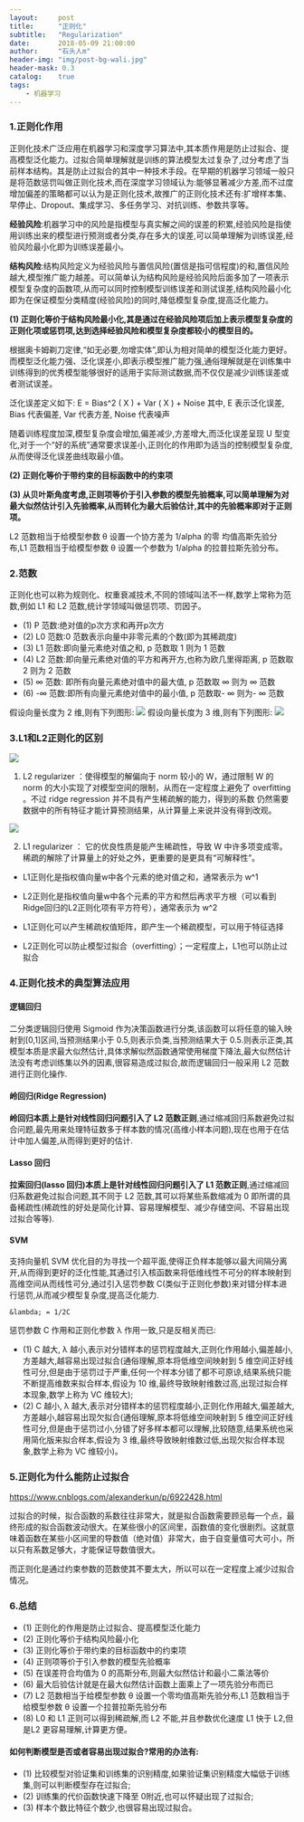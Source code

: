 ```yaml
---
layout:     post
title:      "正则化"
subtitle:   "Regularization"
date:       2018-05-09 21:00:00
author:     "石头人m"
header-img: "img/post-bg-wali.jpg"
header-mask: 0.3
catalog:    true
tags:
    - 机器学习
---
```


### 1.正则化作用

   正则化技术广泛应用在机器学习和深度学习算法中,其本质作用是防止过拟合、提高模型泛化能力。过拟合简单理解就是训练的算法模型太过复杂了,过分考虑了当前样本结构。其是防止过拟合的其中一种技术手段。在早期的机器学习领域一般只是将范数惩罚叫做正则化技术,而在深度学习领域认为:能够显著减少方差,而不过度增加偏差的策略都可以认为是正则化技术,故推广的正则化技术还有:扩增样本集、早停止、Dropout、集成学习、多任务学习、对抗训练、参数共享等。

**经验风险**:机器学习中的风险是指模型与真实解之间的误差的积累,经验风险是指使用训练出来的模型进行预测或者分类,存在多大的误差,可以简单理解为训练误差,经验风险最小化即为训练误差最小。

**结构风险**:结构风险定义为经验风险与置信风险(置信是指可信程度)的和,置信风险越大,模型推广能力越差。可以简单认为结构风险是经验风险后面多加了一项表示模型复杂度的函数项,从而可以同时控制模型训练误差和测试误差,结构风险最小化即为在保证模型分类精度(经验风险)的同时,降低模型复杂度,提高泛化能力。

**(1) 正则化等价于结构风险最小化,其是通过在经验风险项后加上表示模型复杂度的正则化项或惩罚项,达到选择经验风险和模型复杂度都较小的模型目的。**

根据奥卡姆剃刀定律,“如无必要,勿增实体”,即认为相对简单的模型泛化能力更好。而模型泛化能力强、泛化误差小,即表示模型推广能力强,通俗理解就是在训练集中训练得到的优秀模型能够很好的适用于实际测试数据,而不仅仅是减少训练误差或者测试误差。

泛化误差定义如下:
	E = Bias^2 ( X ) + Var ( X ) + Noise
其中, E 表示泛化误差, Bias 代表偏差, Var 代表方差, Noise 代表噪声

随着训练程度加深,模型复杂度会增加,偏差减少,方差增大,而泛化误差呈现 U 型变化,对于一个“好的系统”通常要求误差小,正则化的作用即为适当的控制模型复杂度,从而使得泛化误差曲线取最小值。

**(2) 正则化等价于带约束的目标函数中的约束项**

**(3) 从贝叶斯角度考虑,正则项等价于引入参数的模型先验概率,可以简单理解为对最大似然估计引入先验概率,从而转化为最大后验估计,其中的先验概率即对于正则项。**

L2 范数相当于给模型参数 &theta; 设置一个协方差为 1/alpha 的零
均值高斯先验分布,L1 范数相当于给模型参数 &theta; 设置一个参数为 1/alpha 的拉普拉斯先验分布。

### 2.范数
正则化也可以称为规则化、权重衰减技术,不同的领域叫法不一样,数学上常称为范数,例如 L1 和 L2 范数,统计学领域叫做惩罚项、罚因子。

- (1) P 范数:绝对值的p次方求和再开p次方
- (2) L0 范数:0 范数表示向量中非零元素的个数(即为其稀疏度)
- (3) L1 范数:即向量元素绝对值之和, p 范数取 1 则为 1 范数
- (4) L2 范数:即向量元素绝对值的平方和再开方,也称为欧几里得距离, p 范数取 2 则为 2 范数
- (5) &infin; 范数: 即所有向量元素绝对值中的最大值, p 范数取 &infin; 则为 &infin; 范数
- (6) -&infin; 范数:即所有向量元素绝对值中的最小值, p 范数取- &infin; 则为- &infin; 范数

假设向量长度为 2 维,则有下列图形:
![](/img/mldl/p范数-2维.png)
假设向量长度为 3 维,则有下列图形:
![](/img/mldl/p范数-3维.png)

### 3.L1和L2正则化的区别
![](/img/mldl/正则化-L2.png)

1. L2 regularizer ：使得模型的解偏向于 norm 较小的 W，通过限制 W 的 norm 的大小实现了对模型空间的限制，从而在一定程度上避免了 overfitting 。不过 ridge regression 并不具有产生稀疏解的能力，得到的系数 仍然需要数据中的所有特征才能计算预测结果，从计算量上来说并没有得到改观。

![](/img/mldl/正则化-L1.png)

2. L1 regularizer ： 它的优良性质是能产生稀疏性，导致 W 中许多项变成零。 稀疏的解除了计算量上的好处之外，更重要的是更具有“可解释性”。


- L1正则化是指权值向量w中各个元素的绝对值之和，通常表示为 w^1

- L2正则化是指权值向量w中各个元素的平方和然后再求平方根（可以看到Ridge回归的L2正则化项有平方符号），通常表示为 w^2

- L1正则化可以产生稀疏权值矩阵，即产生一个稀疏模型，可以用于特征选择

- L2正则化可以防止模型过拟合（overfitting）；一定程度上，L1也可以防止过拟合


### 4.正则化技术的典型算法应用

#### 逻辑回归
二分类逻辑回归使用 Sigmoid 作为决策函数进行分类,该函数可以将任意的输入映射到[0,1]区间,当预测结果小于 0.5,则表示负类,当预测结果大于 0.5.则表示正类,其模型本质是求最大似然估计,具体求解似然函数通常使用梯度下降法,最大似然估计法没有考虑训练集以外的因素,很容易造成过拟合,故而逻辑回归一般采用 L2 范数进行正则化操作.

#### 岭回归(Ridge Regression)
**岭回归本质上是针对线性回归问题引入了 L2 范数正则**,通过缩减回归系数避免过拟合问题,最先用来处理特征数多于样本数的情况(高维小样本问题),现在也用于在估计中加人偏差,从而得到更好的估计.

#### Lasso 回归
**拉索回归(lasso 回归)本质上是针对线性回归问题引入了 L1 范数正则**,通过缩减回归系数避免过拟合问题,其不同于 L2 范数,其可以将某些系数缩减为 0 即所谓的具备稀疏性(稀疏性的好处是简化计算、容易理解模型、减少存储空间、不容易出现过拟合等等).

#### SVM
支持向量机 SVM 优化目的为寻找一个超平面,使得正负样本能够以最大间隔分离开,从而得到更好的泛化性能,其通过引入核函数来将低维线性不可分的样本映射到高维空间从而线性可分,通过引入惩罚参数 C(类似于正则化参数)来对错分样本进行惩罚,从而减少模型复杂度,提高泛化能力.

	&lambda; = 1/2C

惩罚参数 C 作用和正则化参数 &lambda; 作用一致,只是反相关而已:

- (1) C 越大, &lambda; 越小,表示对分错样本的惩罚程度越大,正则化作用越小,偏差越小,方差越大,越容易出现过拟合(通俗理解,原本将低维空间映射到 5 维空间正好线性可分,但是由于惩罚过于严重,任何一个样本分错了都不可原谅,结果系统只能不断提高维数来拟合样本,假设为 10 维,最终导致映射维数过高,出现过拟合样本现象,数学上称为 VC 维较大);
- (2) C 越小, &lambda; 越大,表示对分错样本的惩罚程度越小,正则化作用越大,偏差越大,方差越小,越容易出现欠拟合(通俗理解,原本将低维空间映射到 5 维空间正好线性可分,但是由于惩罚过小,分错了好多样本都可以理解,比较随意,结果系统也采用简化版来拟合样本,假设为 3 维,最终导致映射维数过低,出现欠拟合样本现象,数学上称为 VC 维较小)。

### 5.正则化为什么能防止过拟合
https://www.cnblogs.com/alexanderkun/p/6922428.html

过拟合的时候，拟合函数的系数往往非常大，就是拟合函数需要顾忌每一个点，最终形成的拟合函数波动很大。在某些很小的区间里，函数值的变化很剧烈。这就意味着函数在某些小区间里的导数值（绝对值）非常大，由于自变量值可大可小，所以只有系数足够大，才能保证导数值很大。

而正则化是通过约束参数的范数使其不要太大，所以可以在一定程度上减少过拟合情况。

### 6.总结
- (1) 正则化的作用是防止过拟合、提高模型泛化能力
- (2) 正则化等价于结构风险最小化
- (3) 正则化等价于带约束的目标函数中的约束项
- (4) 正则项等价于引入参数的模型先验概率
- (5) 在误差符合均值为 0 的高斯分布,则最大似然估计和最小二乘法等价
- (6) 最大后验估计就是在最大似然估计函数上面乘上了一项先验分布而已
- (7) L2 范数相当于给模型参数 &theta; 设置一个零均值高斯先验分布,L1 范数相当于给模型参数 &theta; 设置一个拉普拉斯先验分布
- (8) L0 和 L1 正则可以得到稀疏解,而 L2 不能,并且参数优化速度 L1 快于 L2,但是L2 更容易理解,计算更方便。

#### 如何判断模型是否或者容易出现过拟合?常用的办法有:
- (1) 比较模型对验证集和训练集的识别精度,如果验证集识别精度大幅低于训练集,则可以判断模型存在过拟合;
- (2) 训练集的代价函数快速下降至 0附近,也可以怀疑出现了过拟合;
- (3) 样本个数比特征个数少,也很容易出现过拟合。